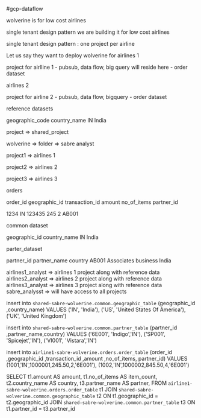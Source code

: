 #gcp-dataflow

wolverine is for low cost airlines

single tenant design pattern
we are building it for low cost airlines


single tenant design pattern : one project per airline

Let us say they want to deploy wolverine for airlines 1

project for airlline 1 - pubsub, data flow, big query will reside here - order dataset


airlines 2

project for airline 2 - pubsub, data flow, bigquery - order dataset 



reference datasets

geographic_code country_name
IN               India



project => shared_project

wolverine => folder => sabre analyst

project1 => airlines 1

project2 => airlines 2

project3 => airlines 3


orders

order_id geographic_id transaction_id amount no_of_items partner_id

1234      IN          123435    245  2  AB001



common dataset

geographic_id country_name
IN             India


parter_dataset

partner_id partner_name country
AB001  Associates business India




airlines1_analyst => airlines 1 project along with reference data
airlines2_analyst => airlines 2 project along with reference data
airlines3_analyst => airlines 3 project along with reference data
sabre_analysst => will have access to all projects


insert into  `shared-sabre-wolverine.common.geographic_table` (geographic_id ,country_name)
VALUES  ('IN', 'India'),
        ('US', 'United States Of America'),
        ('UK', 'United Kingdom')


insert into  `shared-sabre-wolverine.common.partner_table` (partner_id ,partner_name,country)
VALUES  ('6E001', 'Indigo','IN'),
         ('SP001', 'Spicejet','IN'),
          ('VI001', 'Vistara','IN')


insert into `airline1-sabre-wolverine.orders.order_table` (order_id ,geographic_id ,transaction_id ,amount ,no_of_items, partner_id)
VALUES  (1001,'IN',1000001,245.50,2,'6E001'),
        (1002,'IN',1000002,845.50,4,'6E001')

SELECT
  t1.amount AS amount,
  t1.no_of_items AS item_count,
  t2.country_name AS country,
  t3.partner_name AS partner,
FROM `airline1-sabre-wolverine.orders.order_table` t1
JOIN `shared-sabre-wolverine.common.geographic_table` t2 ON t1.geographic_id = t2.geographic_id
JOIN `shared-sabre-wolverine.common.partner_table` t3 ON t1.partner_id = t3.partner_id


